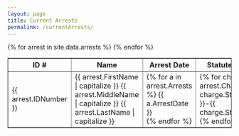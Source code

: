 ```yaml
---
layout: page
title: Current Arrests
permalink: /currentArrests/
---
```

<script>
  var arrests = {{ site.data.arrests }}
</script>

<div class="content">
  <table cellspacing="0" cellpadding="4" align="center" border="1">
    <thead>
      <tr>
        <th>ID #</th>
        <th>Name</th>
        <th>Arrest Date</th>
        <th>Statute/Charges</th>
        <th>Image</th>
      </tr>
    </thead>
    <tbody>
{% for arrest in site.data.arrests %}
      <tr>
        <td>{{ arrest.IDNumber }}</td>
        <td>{{ arrest.FirstName | capitalize }} {{ arrest.MiddleName | capitalize }} {{ arrest.LastName | capitalize }}</td>
        <td>
          {% for a in arrest.Arrests %}
          {{ a.ArrestDate }}<br>
          {% endfor %}
        </td>
        <td>
          {% for charge in arrest.Charges %}
          {{ charge.StatuteCode }}-{{ charge.StatuteDesc}}<br>
          {% endfor %}          
        </td>
        <td><img src="{{ arrest.ImageThumb }}"><br></td>
      </tr>
{% endfor %}
    </tbody>
  </table>
</div>